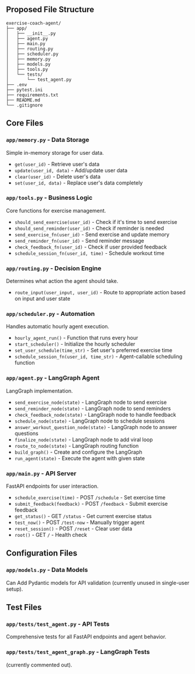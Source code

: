 ## Proposed File Structure

```
exercise-coach-agent/
├── app/
│   ├── __init__.py
│   ├── agent.py
│   ├── main.py
│   ├── routing.py
│   ├── scheduler.py
│   ├── memory.py
│   ├── models.py
│   ├── tools.py
│   └── tests/
│       └── test_agent.py
├── .env
├── pytest.ini
├── requirements.txt
├── README.md
└── .gitignore
```

## Core Files

### `app/memory.py` - Data Storage
Simple in-memory storage for user data.
- `get(user_id)` - Retrieve user's data
- `update(user_id, data)` - Add/update user data  
- `clear(user_id)` - Delete user's data
- `set(user_id, data)` - Replace user's data completely

### `app/tools.py` - Business Logic
Core functions for exercise management.
- `should_send_exercise(user_id)` - Check if it's time to send exercise
- `should_send_reminder(user_id)` - Check if reminder is needed
- `send_exercise_fn(user_id)` - Send exercise and update memory
- `send_reminder_fn(user_id)` - Send reminder message
- `check_feedback_fn(user_id)` - Check if user provided feedback
- `schedule_session_fn(user_id, time)` - Schedule workout time

### `app/routing.py` - Decision Engine
Determines what action the agent should take.
- `route_input(user_input, user_id)` - Route to appropriate action based on input and user state

### `app/scheduler.py` - Automation
Handles automatic hourly agent execution.
- `hourly_agent_run()` - Function that runs every hour
- `start_scheduler()` - Initialize the hourly scheduler
- `set_user_schedule(time_str)` - Set user's preferred exercise time
- `schedule_session_fn(user_id, time_str)` - Agent-callable scheduling function

### `app/agent.py` - LangGraph Agent
LangGraph implementation.
- `send_exercise_node(state)` - LangGraph node to send exercise
- `send_reminder_node(state)` - LangGraph node to send reminders
- `check_feedback_node(state)` - LangGraph node to handle feedback
- `schedule_node(state)` - LangGraph node to schedule sessions
- `answer_workout_question_node(state)` - LangGraph node to answer questions
- `finalize_node(state)` - LangGraph node to add viral loop
- `route_to_node(state)` - LangGraph routing function
- `build_graph()` - Create and configure the LangGraph
- `run_agent(state)` - Execute the agent with given state

### `app/main.py` - API Server
FastAPI endpoints for user interaction.
- `schedule_exercise(time)` - POST `/schedule` - Set exercise time
- `submit_feedback(feedback)` - POST `/feedback` - Submit exercise feedback
- `get_status()` - GET `/status` - Get current exercise status
- `test_now()` - POST `/test-now` - Manually trigger agent
- `reset_session()` - POST `/reset` - Clear user data
- `root()` - GET `/` - Health check

## Configuration Files

### `app/models.py` - Data Models
Can Add Pydantic models for API validation (currently unused in single-user setup).

## Test Files

### `app/tests/test_agent.py` - API Tests
Comprehensive tests for all FastAPI endpoints and agent behavior.

### `app/tests/test_agent_graph.py` - LangGraph Tests  
(currently commented out).
